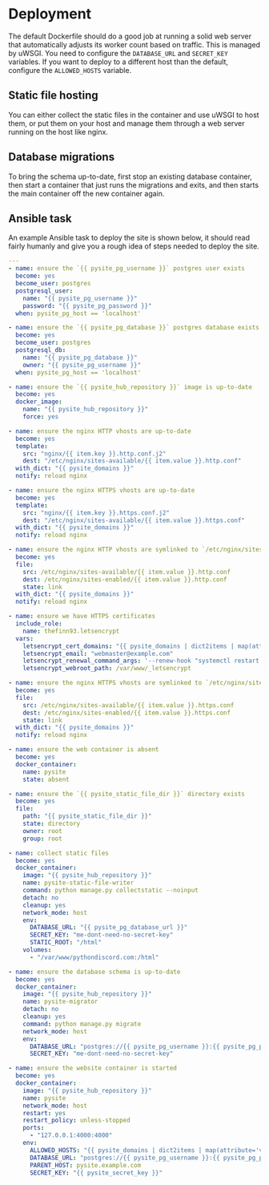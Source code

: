 # Deployment
The default Dockerfile should do a good job at running a solid web server that
automatically adjusts its worker count based on traffic. This is managed by
uWSGI. You need to configure the `DATABASE_URL` and `SECRET_KEY` variables. If
you want to deploy to a different host than the default, configure the
`ALLOWED_HOSTS` variable.

## Static file hosting
You can either collect the static files in the container and use uWSGI to host
them, or put them on your host and manage them through a web server running on
the host like nginx.

## Database migrations
To bring the schema up-to-date, first stop an existing database container, then
start a container that just runs the migrations and exits, and then starts the
main container off the new container again.

## Ansible task
An example Ansible task to deploy the site is shown below, it should read fairly
humanly and give you a rough idea of steps needed to deploy the site.

```yml
---
- name: ensure the `{{ pysite_pg_username }}` postgres user exists
  become: yes
  become_user: postgres
  postgresql_user:
    name: "{{ pysite_pg_username }}"
    password: "{{ pysite_pg_password }}"
  when: pysite_pg_host == 'localhost'

- name: ensure the `{{ pysite_pg_database }}` postgres database exists
  become: yes
  become_user: postgres
  postgresql_db:
    name: "{{ pysite_pg_database }}"
    owner: "{{ pysite_pg_username }}"
  when: pysite_pg_host == 'localhost'

- name: ensure the `{{ pysite_hub_repository }}` image is up-to-date
  become: yes
  docker_image:
    name: "{{ pysite_hub_repository }}"
    force: yes

- name: ensure the nginx HTTP vhosts are up-to-date
  become: yes
  template:
    src: "nginx/{{ item.key }}.http.conf.j2"
    dest: "/etc/nginx/sites-available/{{ item.value }}.http.conf"
  with_dict: "{{ pysite_domains }}"
  notify: reload nginx

- name: ensure the nginx HTTPS vhosts are up-to-date
  become: yes
  template:
    src: "nginx/{{ item.key }}.https.conf.j2"
    dest: "/etc/nginx/sites-available/{{ item.value }}.https.conf"
  with_dict: "{{ pysite_domains }}"
  notify: reload nginx

- name: ensure the nginx HTTP vhosts are symlinked to `/etc/nginx/sites-enabled`
  become: yes
  file:
    src: /etc/nginx/sites-available/{{ item.value }}.http.conf
    dest: /etc/nginx/sites-enabled/{{ item.value }}.http.conf
    state: link
  with_dict: "{{ pysite_domains }}"
  notify: reload nginx

- name: ensure we have HTTPS certificates
  include_role:
    name: thefinn93.letsencrypt
  vars:
    letsencrypt_cert_domains: "{{ pysite_domains | dict2items | map(attribute='value') | list }}"
    letsencrypt_email: "webmaster@example.com"
    letsencrypt_renewal_command_args: '--renew-hook "systemctl restart nginx"'
    letsencrypt_webroot_path: /var/www/_letsencrypt

- name: ensure the nginx HTTPS vhosts are symlinked to `/etc/nginx/sites-enabled`
  become: yes
  file:
    src: /etc/nginx/sites-available/{{ item.value }}.https.conf
    dest: /etc/nginx/sites-enabled/{{ item.value }}.https.conf
    state: link
  with_dict: "{{ pysite_domains }}"
  notify: reload nginx

- name: ensure the web container is absent
  become: yes
  docker_container:
    name: pysite
    state: absent

- name: ensure the `{{ pysite_static_file_dir }}` directory exists
  become: yes
  file:
    path: "{{ pysite_static_file_dir }}"
    state: directory
    owner: root
    group: root

- name: collect static files
  become: yes
  docker_container:
    image: "{{ pysite_hub_repository }}"
    name: pysite-static-file-writer
    command: python manage.py collectstatic --noinput
    detach: no
    cleanup: yes
    network_mode: host
    env:
      DATABASE_URL: "{{ pysite_pg_database_url }}"
      SECRET_KEY: "me-dont-need-no-secret-key"
      STATIC_ROOT: "/html"
    volumes:
      - "/var/www/pythondiscord.com:/html"

- name: ensure the database schema is up-to-date
  become: yes
  docker_container:
    image: "{{ pysite_hub_repository }}"
    name: pysite-migrator
    detach: no
    cleanup: yes
    command: python manage.py migrate
    network_mode: host
    env:
      DATABASE_URL: "postgres://{{ pysite_pg_username }}:{{ pysite_pg_password }}@{{ pysite_pg_host }}/{{ pysite_pg_database }}"
      SECRET_KEY: "me-dont-need-no-secret-key"

- name: ensure the website container is started
  become: yes
  docker_container:
    image: "{{ pysite_hub_repository }}"
    name: pysite
    network_mode: host
    restart: yes
    restart_policy: unless-stopped
    ports:
      - "127.0.0.1:4000:4000"
    env:
      ALLOWED_HOSTS: "{{ pysite_domains | dict2items | map(attribute='value') | join(',') }}"
      DATABASE_URL: "postgres://{{ pysite_pg_username }}:{{ pysite_pg_password }}@{{ pysite_pg_host }}/{{ pysite_pg_database }}"
      PARENT_HOST: pysite.example.com
      SECRET_KEY: "{{ pysite_secret_key }}"
```
